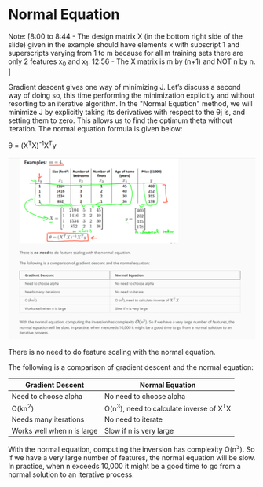 # Normal Equation

Note: [8:00 to 8:44 - The design matrix X (in the bottom right side of the slide) given in the example should have elements x with subscript 1 and superscripts varying from 1 to m because for all m training sets there are only 2 features x<sub>0</sub> and x<sub>1</sub>. 12:56 - The X matrix is m by (n+1) and NOT n by n. ]

Gradient descent gives one way of minimizing J. Let’s discuss a second way of doing so, this time performing the minimization explicitly and without resorting to an iterative algorithm. In the "Normal Equation" method, we will minimize J by explicitly taking its derivatives with respect to the θj ’s, and setting them to zero. This allows us to find the optimum theta without iteration. The normal equation formula is given below:

θ = (X<sup>T</sup>X)<sup>-1</sup>X<sup>T</sup>y

![normal_eq](normal_eq.png)

There is no need to do feature scaling with the normal equation.

The following is a comparison of gradient descent and the normal equation:

| Gradient Descent | Normal Equation |
| --- | --- |
| Need to choose alpha | No need to choose alpha |
| O(kn<sup>2</sup>) | O(n<sup>3</sup>), need to calculate inverse of X<sup>T</sup>X |
| Needs many iterations | No need to iterate  |
| Works well when n is large | Slow if n is very large |

With the normal equation, computing the inversion has complexity O(n<sup>3</sup>). So if we have a very large number of features, the normal equation will be slow. In practice, when n exceeds 10,000 it might be a good time to go from a normal solution to an iterative process.
